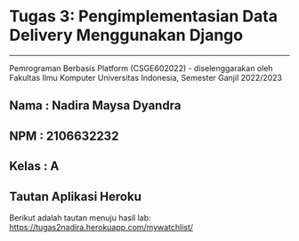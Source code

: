 # Tugas 3: Pengimplementasian Data Delivery Menggunakan Django
------------------
Pemrograman Berbasis Platform (CSGE602022) - diselenggarakan oleh Fakultas Ilmu Komputer Universitas Indonesia, Semester Ganjil 2022/2023
## Nama  : Nadira Maysa Dyandra
## NPM   : 2106632232
## Kelas : A

Tautan Aplikasi Heroku
------------------
Berikut adalah tautan menuju hasil lab: 
https://tugas2nadira.herokuapp.com/mywatchlist/
